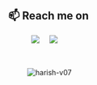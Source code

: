 
<h2  align="center">📫 Reach me on</h2>
<p align="center">
  <a target="_blank"href="https://www.linkedin.com/in/HarishV07"><img src="https://img.shields.io/badge/linkedin-%230077B5.svg?&style=for-the-badge&logo=linkedin&logoColor=white" /></a>&nbsp;&nbsp;&nbsp;&nbsp;
  <a href="mailto:vharish7100@gmail.com?subject=Hello%20Harish,%20From%20Github"><img src="https://img.shields.io/badge/gmail-%23D14836.svg?&style=for-the-badge&logo=gmail&logoColor=white" /></a>&nbsp;&nbsp;&nbsp;&nbsp;
</p>

</div>
<br>
<div align="center">
<p>&nbsp;<img align="center" src="https://github-readme-stats.vercel.app/api?username=harish-v07&show_icons=true&locale=en" alt="harish-v07" /></p>
</div>
